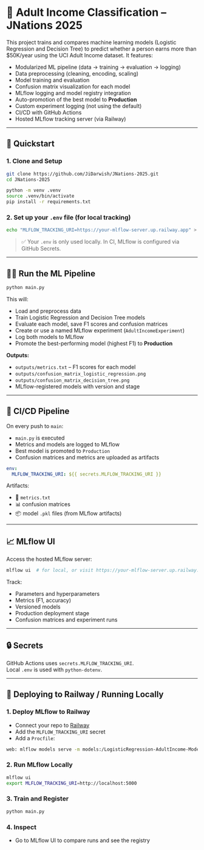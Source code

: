 
# 🧠 Adult Income Classification – JNations 2025

This project trains and compares machine learning models (Logistic Regression and Decision Tree) to predict whether a person earns more than $50K/year using the UCI Adult Income dataset. It features:

- Modularized ML pipeline (data → training → evaluation → logging)
- Data preprocessing (cleaning, encoding, scaling)
- Model training and evaluation
- Confusion matrix visualization for each model
- MLflow logging and model registry integration
- Auto-promotion of the best model to **Production**
- Custom experiment logging (not using the default)
- CI/CD with GitHub Actions
- Hosted MLflow tracking server (via Railway)

---

## 🚀 Quickstart

### 1. Clone and Setup

```bash
git clone https://github.com/JiDarwish/JNations-2025.git
cd JNations-2025

python -m venv .venv
source .venv/bin/activate
pip install -r requirements.txt
```

### 2. Set up your `.env` file (for local tracking)

```bash
echo "MLFLOW_TRACKING_URI=https://your-mlflow-server.up.railway.app" > .env
```

> ✅ Your `.env` is only used locally. In CI, MLflow is configured via GitHub Secrets.

---

## 🏋️‍♀️ Run the ML Pipeline

```bash
python main.py
```

This will:
- Load and preprocess data
- Train Logistic Regression and Decision Tree models
- Evaluate each model, save F1 scores and confusion matrices
- Create or use a named MLflow experiment (`AdultIncomeExperiment`)
- Log both models to MLflow
- Promote the best-performing model (highest F1) to **Production**

**Outputs:**
- `outputs/metrics.txt` – F1 scores for each model
- `outputs/confusion_matrix_logistic_regression.png`
- `outputs/confusion_matrix_decision_tree.png`
- MLflow-registered models with version and stage

---

## 🤖 CI/CD Pipeline

On every push to `main`:

- `main.py` is executed
- Metrics and models are logged to MLflow
- Best model is promoted to `Production`
- Confusion matrices and metrics are uploaded as artifacts

```yaml
env:
  MLFLOW_TRACKING_URI: ${{ secrets.MLFLOW_TRACKING_URI }}
```

Artifacts:
- 📄 `metrics.txt`
- 📊 confusion matrices
- 📦 model `.pkl` files (from MLflow artifacts)

---

## 📈 MLflow UI

Access the hosted MLflow server:

```bash
mlflow ui  # for local, or visit https://your-mlflow-server.up.railway.app
```

Track:
- Parameters and hyperparameters
- Metrics (F1, accuracy)
- Versioned models
- Production deployment stage
- Confusion matrices and experiment runs

---

## 🔒 Secrets

GitHub Actions uses `secrets.MLFLOW_TRACKING_URI`.  
Local `.env` is used with `python-dotenv`.

---

## 🚀 Deploying to Railway / Running Locally

### 1. Deploy MLflow to Railway

- Connect your repo to [Railway](https://railway.app/)
- Add the `MLFLOW_TRACKING_URI` secret
- Add a `Procfile`:

```bash
web: mlflow models serve -m models:/LogisticRegression-AdultIncome-Model/Production -h 0.0.0.0 -p $PORT
```

### 2. Run MLflow Locally

```bash
mlflow ui
export MLFLOW_TRACKING_URI=http://localhost:5000
```

### 3. Train and Register

```bash
python main.py
```

### 4. Inspect

- Go to MLflow UI to compare runs and see the registry

